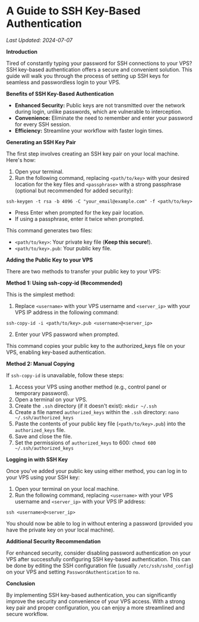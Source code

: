 # A Guide to SSH Key-Based Authentication

_Last Updated: 2024-07-07_

**Introduction**

Tired of constantly typing your password for SSH connections to your VPS? SSH key-based authentication offers a secure and convenient solution. This guide will walk you through the process of setting up SSH keys for seamless and passwordless login to your VPS.

**Benefits of SSH Key-Based Authentication**

- **Enhanced Security:** Public keys are not transmitted over the network during login, unlike passwords, which are vulnerable to interception.
- **Convenience:** Eliminate the need to remember and enter your password for every SSH session.
- **Efficiency:** Streamline your workflow with faster login times.

**Generating an SSH Key Pair**

The first step involves creating an SSH key pair on your local machine. Here's how:

1.  Open your terminal.
2.  Run the following command, replacing `<path/to/key>` with your desired location for the key files and `<passphrase>` with a strong passphrase (optional but recommended for added security):

```
ssh-keygen -t rsa -b 4096 -C "your_email@example.com" -f <path/to/key>

```

- Press Enter when prompted for the key pair location.
- If using a passphrase, enter it twice when prompted.

This command generates two files:

- `<path/to/key>`: Your private key file (**Keep this secure!**).
- `<path/to/key>.pub`: Your public key file.

**Adding the Public Key to your VPS**

There are two methods to transfer your public key to your VPS:

**Method 1: Using ssh-copy-id (Recommended)**

This is the simplest method:

1.  Replace `<username>` with your VPS username and `<server_ip>` with your VPS IP address in the following command:

```
ssh-copy-id -i <path/to/key>.pub <username>@<server_ip>

```

2.  Enter your VPS password when prompted.

This command copies your public key to the authorized_keys file on your VPS, enabling key-based authentication.

**Method 2: Manual Copying**

If `ssh-copy-id` is unavailable, follow these steps:

1.  Access your VPS using another method (e.g., control panel or temporary password).
2.  Open a terminal on your VPS.
3.  Create the `.ssh` directory (if it doesn't exist): `mkdir ~/.ssh`
4.  Create a file named `authorized_keys` within the `.ssh` directory: `nano ~/.ssh/authorized_keys`
5.  Paste the contents of your public key file (`<path/to/key>.pub`) into the `authorized_keys` file.
6.  Save and close the file.
7.  Set the permissions of `authorized_keys` to 600: `chmod 600 ~/.ssh/authorized_keys`

**Logging in with SSH Key**

Once you've added your public key using either method, you can log in to your VPS using your SSH key:

1.  Open your terminal on your local machine.
2.  Run the following command, replacing `<username>` with your VPS username and `<server_ip>` with your VPS IP address:

```
ssh <username>@<server_ip>

```

You should now be able to log in without entering a password (provided you have the private key on your local machine).

**Additional Security Recommendation**

For enhanced security, consider disabling password authentication on your VPS after successfully configuring SSH key-based authentication. This can be done by editing the SSH configuration file (usually `/etc/ssh/sshd_config`) on your VPS and setting `PasswordAuthentication` to `no`.

**Conclusion**

By implementing SSH key-based authentication, you can significantly improve the security and convenience of your VPS access. With a strong key pair and proper configuration, you can enjoy a more streamlined and secure workflow.

